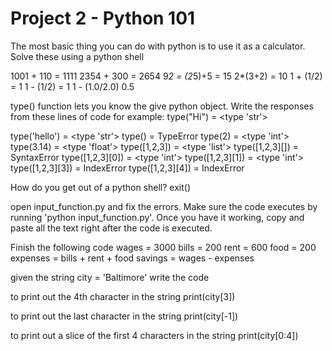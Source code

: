 # Project 2 - Python 101

The most basic thing you can do with python is to use it as a calculator. Solve these using a python shell

1001 + 110 = 1111
2354 + 300 = 2654
9*2 =
(2*5)+5 = 15
2*(3+2) = 10
1 + (1/2) = 1
1 - (1/2) = 1
1 - (1.0/2.0) 0.5

type() function lets you know the give python object.
Write the responses from these lines of code for example:
type("Hi") = <type 'str'>


type('hello') = <type 'str'>
type() = TypeError
type(2) = <type 'int'>
type(3.14) = <type 'float'>
type([1,2,3]) = <type 'list'>
type([1,2,3][]) = SyntaxError
type([1,2,3][0]) = <type 'int'>
type([1,2,3][1]) = <type 'int'>
type([1,2,3][3]) = IndexError
type([1,2,3][4]) = IndexError


How do you get out of a python shell?
exit()

open input_function.py and fix the errors. Make sure the code executes by running 'python input_function.py'. Once you have it working, copy and paste all the text right after the code is executed.


Finish the following code
wages = 3000
bills = 200
rent = 600
food = 200
expenses = bills + rent + food
savings = wages - expenses



given the string city = 'Baltimore' write the code

to print out the 4th character in the string
print(city[3])

to print out the last character in the string
print(city[-1])

to print out a slice of the first 4 characters in the string
print(city[0:4])
